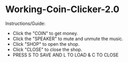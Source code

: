 # Working-Coin-Clicker-2.0
Instructions/Guide: 
- Click the "COIN" to get money.
- Click the "SPEAKER" to mute and unmute the music.
- Click "SHOP" to open the shop.
- Click "CLOSE" to close the shop.
- PRESS S TO SAVE AND L TO LOAD & C TO CLOSE
